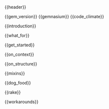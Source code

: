{{header}}

{{gem_version}}
{{gemnasium}}
{{code_climate}}

{{introduction}}

{{what_for}}

{{get_started}}

{{on_context}}

{{on_structure}}

{{mixins}}

{{dog_food}}

{{rake}}

{{workarounds}}
